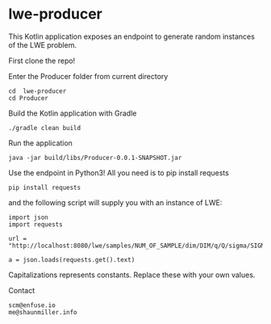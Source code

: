 # lwe-producer

This Kotlin application exposes an endpoint to generate random instances of the LWE problem. 

First clone the repo!

Enter the Producer folder from current directory
```
cd  lwe-producer
cd Producer
```

Build the Kotlin application with Gradle
```
./gradle clean build
```

Run the application

```
java -jar build/libs/Producer-0.0.1-SNAPSHOT.jar
```

Use the endpoint in Python3! All you need is to pip install requests
```
pip install requests
```
and the following script will supply you with an instance of LWE:

```
import json
import requests

url = "http://localhost:8080/lwe/samples/NUM_OF_SAMPLE/dim/DIM/q/Q/sigma/SIGMA/dist/DISTRIBUTION"

a = json.loads(requests.get().text)
```

Capitalizations represents constants. Replace these with your own values.

Contact
```
scm@enfuse.io
me@shaunmiller.info
```

